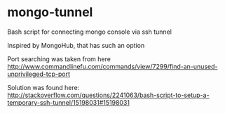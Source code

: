 # mongo-tunnel
Bash script for connecting mongo console via ssh tunnel

Inspired by MongoHub, that has such an option

Port searching was taken from here http://www.commandlinefu.com/commands/view/7299/find-an-unused-unprivileged-tcp-port

Solution was found here: http://stackoverflow.com/questions/2241063/bash-script-to-setup-a-temporary-ssh-tunnel/15198031#15198031